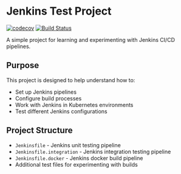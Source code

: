 # Jenkins Test Project
[![codecov](https://codecov.io/gh/Crowley723/jenkins-test/branch/main/graph/badge.svg?token=7VABBZSUH2)](https://codecov.io/gh/Crowley723/jenkins-test)
[![Build Status](https://jenkins.crowleybrynn.com/buildStatus/icon?job=Jenkins+Test%2Fmain)](https://jenkins.crowleybrynn.com/job/Jenkins%20Test/job/main/)

A simple project for learning and experimenting with Jenkins CI/CD pipelines.

## Purpose

This project is designed to help understand how to:
- Set up Jenkins pipelines
- Configure build processes
- Work with Jenkins in Kubernetes environments
- Test different Jenkins configurations

## Project Structure

- `Jenkinsfile` - Jenkins unit testing pipeline
- `Jenkinsfile.integration` - Jenkins integration testing pipeline
- `Jenkinsfile.docker` - Jenkins docker build pipeline
- Additional test files for experimenting with builds
